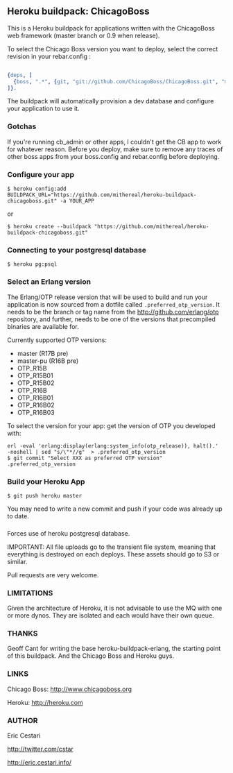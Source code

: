 ## Heroku buildpack: ChicagoBoss


This is a Heroku buildpack for applications written with the ChicagoBoss web framework (master branch or 0.9 when release).

To select the Chicago Boss version you want to deploy, select the correct revision in your rebar.config :

```erlang

{deps, [
  {boss, ".*", {git, "git://github.com/ChicagoBoss/ChicagoBoss.git", "master"}}
]}.

```

The buildpack will automatically provision a dev database and configure your application to use it.

### Gotchas

If you're running cb_admin or other apps, I couldn't get the CB app to work for whatever reason. Before you deploy, make sure to remove any traces of other boss apps from your boss.config and rebar.config before deploying.


### Configure your app

    $ heroku config:add BUILDPACK_URL="https://github.com/mithereal/heroku-buildpack-chicagoboss.git" -a YOUR_APP

or
    
    $ heroku create --buildpack "https://github.com/mithereal/heroku-buildpack-chicagoboss.git"

### Connecting to your postgresql database

    $ heroku pg:psql

### Select an Erlang version

The Erlang/OTP release version that will be used to build and run your application is now sourced from a dotfile called `.preferred_otp_version`. It needs to be the branch or tag name from the http://github.com/erlang/otp repository, and further, needs to be one of the versions that precompiled binaries are available for.

Currently supported OTP versions:

* master (R17B pre)
* master-pu (R16B pre)
* OTP_R15B
* OTP_R15B01
* OTP_R15B02
* OTP_R16B
* OTP_R16B01
* OTP_R16B02
* OTP_R16B03

To select the version for your app:
get the version of OTP you developed with:

    erl -eval 'erlang:display(erlang:system_info(otp_release)), halt().'  -noshell | sed "s/\"*//g"  > .preferred_otp_version
    $ git commit "Select XXX as preferred OTP version" .preferred_otp_version

### Build your Heroku App

    $ git push heroku master

You may need to write a new commit and push if your code was already up to date.

### 

Forces use of heroku postgresql database.

IMPORTANT: All file uploads go to the transient file system, meaning that everything is destroyed on each deploys. These assets should go to S3 or similar.

Pull requests are very welcome.

### LIMITATIONS

Given the architecture of Heroku, it is not advisable to use the MQ with one or more dynos. They are isolated and each would have their own queue.

### THANKS

Geoff Cant for writing the base heroku-buildpack-erlang, the starting point of this buildpack. And the Chicago Boss and Heroku guys.

### LINKS

Chicago Boss: http://www.chicagoboss.org

Heroku: http://heroku.com

### AUTHOR

Eric Cestari

http://twitter.com/cstar

http://eric.cestari.info/
